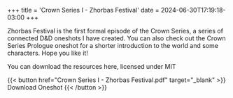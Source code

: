 +++
title = 'Crown Series I - Zhorbas Festival'
date = 2024-06-30T17:19:18-03:00
+++

Zhorbas Festival is the first formal episode of the Crown Series, a series of connected D&D oneshots I have created. You can also check out the Crown Series Prologue oneshot for a shorter introduction to the world and some characters. Hope you like it!

You can download the resources here, licensed under MIT

{{< button href="Crown Series I - Zhorbas Festival.pdf" target="_blank" >}}
Download Oneshot
{{< /button >}}
